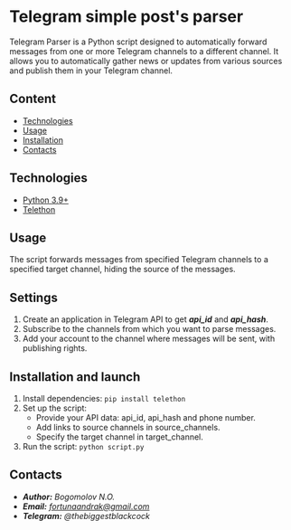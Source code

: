 # Telegram simple post's parser
Telegram Parser is a Python script designed to automatically forward messages from one or more Telegram channels to a different channel. It allows you to automatically gather news or updates from various sources and publish them in your Telegram channel.

## Content
- [Technologies](#Technologies)
- [Usage](#Usage)
- [Installation](#Installation-and-launch)
- [Contacts](#Contacts)

## Technologies
- [Python 3.9+](https://www.python.org/)
- [Telethon](https://docs.telethon.dev/en/stable/)

## Usage
The script forwards messages from specified Telegram channels to a specified target channel, hiding the source of the messages.

## Settings
1. Create an application in Telegram API to get ***api_id*** and ***api_hash***.
2. Subscribe to the channels from which you want to parse messages.
3. Add your account to the channel where messages will be sent, with publishing rights.

## Installation and launch
1. Install dependencies:
   `pip install telethon`
2. Set up the script:
   * Provide your API data: api_id, api_hash and phone number.
   * Add links to source channels in source_channels.
   * Specify the target channel in target_channel.
3. Run the script:
   `python script.py`

## Contacts
* ___Author:___ *Bogomolov N.O.*
* ___Email:___ *fortunaandrak@gmail.com*
* ___Telegram:___ *@thebiggestblackcock*
